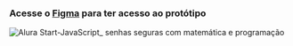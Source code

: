 ### Acesse o [Figma](https://www.figma.com/community/file/1281336077503271053/javascript-senhas-seguras-com-matematica-e-programacao) para ter acesso ao protótipo

![Alura Start-JavaScript_ senhas seguras com matemática e programação](https://github.com/marcelopaludetto/js-gerador-senha/assets/78444171/7881b887-3df8-4f9b-921e-371861f3ddb5)